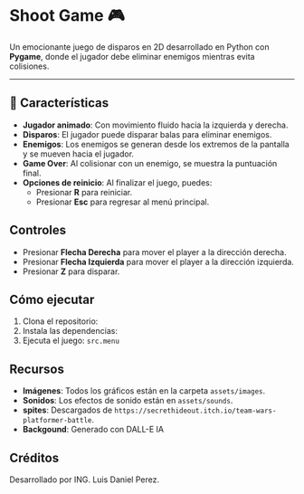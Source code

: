 # Shoot Game 🎮

Un emocionante juego de disparos en 2D desarrollado en Python con **Pygame**, donde el jugador debe eliminar enemigos mientras evita colisiones. 

---

## 📝 Características

- **Jugador animado**: Con movimiento fluido hacia la izquierda y derecha.
- **Disparos**: El jugador puede disparar balas para eliminar enemigos.
- **Enemigos**: Los enemigos se generan desde los extremos de la pantalla y se mueven hacia el jugador.
- **Game Over**: Al colisionar con un enemigo, se muestra la puntuación final.
- **Opciones de reinicio**: Al finalizar el juego, puedes:
  - Presionar **R** para reiniciar.
  - Presionar **Esc** para regresar al menú principal.

## Controles
- Presionar **Flecha Derecha** para mover el player a la dirección derecha.
- Presionar **Flecha Izquierda** para mover el player a la dirección izquierda.
- Presionar **Z** para disparar.


## Cómo ejecutar
1. Clona el repositorio:
2. Instala las dependencias:
3. Ejecuta el juego: `src.menu`


## Recursos
- **Imágenes**: Todos los gráficos están en la carpeta `assets/images`.
- **Sonidos**: Los efectos de sonido están en `assets/sounds`.
- **spites**: Descargados de `https://secrethideout.itch.io/team-wars-platformer-battle`.
- **Backgound**: Generado con DALL-E IA


## Créditos
Desarrollado por ING. Luis Daniel Perez.

